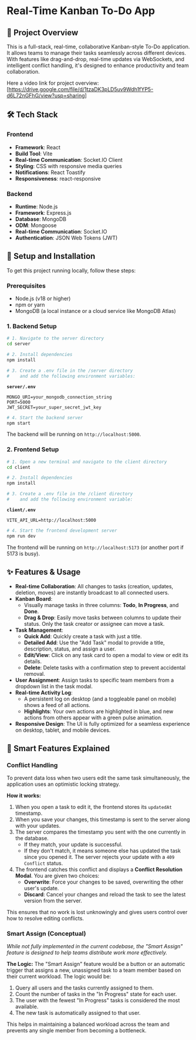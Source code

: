 # Real-Time Kanban To-Do App



## 📝 Project Overview

This is a full-stack, real-time, collaborative Kanban-style To-Do application. It allows teams to manage their tasks seamlessly across different devices. With features like drag-and-drop, real-time updates via WebSockets, and intelligent conflict handling, it's designed to enhance productivity and team collaboration.

Here a video link for project overview: [https://drive.google.com/file/d/1tzaDK3pLD5uv9Wdh1fYP5-d6L72nGFhG/view?usp=sharing]

## 🛠️ Tech Stack

### Frontend
-   **Framework**: React
-   **Build Tool**: Vite
-   **Real-time Communication**: Socket.IO Client
-   **Styling**: CSS with responsive media queries
-   **Notifications**: React Toastify
-   **Responsiveness**: react-responsive

### Backend
-   **Runtime**: Node.js
-   **Framework**: Express.js
-   **Database**: MongoDB
-   **ODM**: Mongoose
-   **Real-time Communication**: Socket.IO
-   **Authentication**: JSON Web Tokens (JWT)

## 🚀 Setup and Installation

To get this project running locally, follow these steps:

### Prerequisites
-   Node.js (v18 or higher)
-   npm or yarn
-   MongoDB (a local instance or a cloud service like MongoDB Atlas)

### 1. Backend Setup

```bash
# 1. Navigate to the server directory
cd server

# 2. Install dependencies
npm install

# 3. Create a .env file in the /server directory
#    and add the following environment variables:
```

**`server/.env`**
```env
MONGO_URI=your_mongodb_connection_string
PORT=5000
JWT_SECRET=your_super_secret_jwt_key
```

```bash
# 4. Start the backend server
npm start
```
The backend will be running on `http://localhost:5000`.

### 2. Frontend Setup

```bash
# 1. Open a new terminal and navigate to the client directory
cd client

# 2. Install dependencies
npm install

# 3. Create a .env file in the /client directory
#    and add the following environment variable:
```

**`client/.env`**
```env
VITE_API_URL=http://localhost:5000
```

```bash
# 4. Start the frontend development server
npm run dev
```
The frontend will be running on `http://localhost:5173` (or another port if 5173 is busy).

## ✨ Features & Usage

-   **Real-time Collaboration**: All changes to tasks (creation, updates, deletion, moves) are instantly broadcast to all connected users.
-   **Kanban Board**:
    -   Visually manage tasks in three columns: **Todo**, **In Progress**, and **Done**.
    -   **Drag & Drop**: Easily move tasks between columns to update their status. Only the task creator or assignee can move a task.
-   **Task Management**:
    -   **Quick Add**: Quickly create a task with just a title.
    -   **Detailed Add**: Use the "Add Task" modal to provide a title, description, status, and assign a user.
    -   **Edit/View**: Click on any task card to open a modal to view or edit its details.
    -   **Delete**: Delete tasks with a confirmation step to prevent accidental removal.
-   **User Assignment**: Assign tasks to specific team members from a dropdown list in the task modal.
-   **Real-time Activity Log**:
    -   A persistent log on desktop (and a toggleable panel on mobile) shows a feed of all actions.
    -   **Highlights**: Your own actions are highlighted in blue, and new actions from others appear with a green pulse animation.
-   **Responsive Design**: The UI is fully optimized for a seamless experience on desktop, tablet, and mobile devices.

## 🧠 Smart Features Explained

### Conflict Handling

To prevent data loss when two users edit the same task simultaneously, the application uses an optimistic locking strategy.

**How it works:**
1.  When you open a task to edit it, the frontend stores its `updatedAt` timestamp.
2.  When you save your changes, this timestamp is sent to the server along with your updates.
3.  The server compares the timestamp you sent with the one currently in the database.
    -   If they match, your update is successful.
    -   If they don't match, it means someone else has updated the task since you opened it. The server rejects your update with a `409 Conflict` status.
4.  The frontend catches this conflict and displays a **Conflict Resolution Modal**. You are given two choices:
    -   **Overwrite**: Force your changes to be saved, overwriting the other user's update.
    -   **Discard**: Cancel your changes and reload the task to see the latest version from the server.

This ensures that no work is lost unknowingly and gives users control over how to resolve editing conflicts.

### Smart Assign (Conceptual)

*While not fully implemented in the current codebase, the "Smart Assign" feature is designed to help teams distribute work more effectively.*

**The Logic:**
The "Smart Assign" feature would be a button or an automatic trigger that assigns a new, unassigned task to a team member based on their current workload. The logic would be:

1.  Query all users and the tasks currently assigned to them.
2.  Count the number of tasks in the "In Progress" state for each user.
3.  The user with the fewest "In Progress" tasks is considered the most available.
4.  The new task is automatically assigned to that user.

This helps in maintaining a balanced workload across the team and prevents any single member from becoming a bottleneck.

